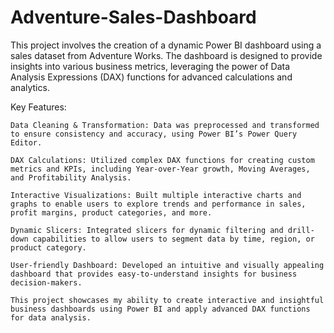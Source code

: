 # Adventure-Sales-Dashboard
This project involves the creation of a dynamic Power BI dashboard using a sales dataset from Adventure Works. The dashboard is designed to provide insights into various business metrics, leveraging the power of Data Analysis Expressions (DAX) functions for advanced calculations and analytics.


Key Features:

    Data Cleaning & Transformation: Data was preprocessed and transformed to ensure consistency and accuracy, using Power BI’s Power Query Editor.
    
    DAX Calculations: Utilized complex DAX functions for creating custom metrics and KPIs, including Year-over-Year growth, Moving Averages, and Profitability Analysis.
    
    Interactive Visualizations: Built multiple interactive charts and graphs to enable users to explore trends and performance in sales, profit margins, product categories, and more.
    
    Dynamic Slicers: Integrated slicers for dynamic filtering and drill-down capabilities to allow users to segment data by time, region, or product category.
    
    User-friendly Dashboard: Developed an intuitive and visually appealing dashboard that provides easy-to-understand insights for business decision-makers.
    
    This project showcases my ability to create interactive and insightful business dashboards using Power BI and apply advanced DAX functions for data analysis.
